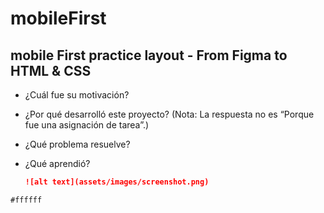 # mobileFirst

## mobile First practice layout - From Figma to HTML &amp; CSS
- ¿Cuál fue su motivación?
- ¿Por qué desarrolló este proyecto? (Nota: La respuesta no es “Porque fue una asignación de tarea”.)
- ¿Qué problema resuelve?
- ¿Qué aprendió?

    ```md
    ![alt text](assets/images/screenshot.png)
    ```
`#ffffff`
